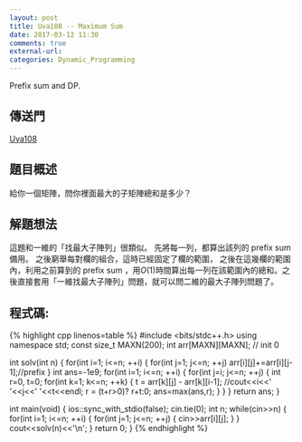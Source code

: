 ```yaml
---
layout: post
title: Uva108 -- Maximum Sum
date: 2017-03-12 11:30
comments: true
external-url:
categories: Dynamic_Programming
---
```


Prefix sum and DP.

## 傳送門
[Uva108](https://uva.onlinejudge.org/index.php?option=com_onlinejudge&Itemid=8&page=show_problem&problem=44)

## 題目概述
給你一個矩陣，問你裡面最大的子矩陣總和是多少？

## 解題想法
這題和一維的「找最大子陣列」很類似。
先將每一列，都算出該列的 prefix sum 備用。
之後窮舉每對欄的組合，這時已經固定了欄的範圍，
之後在這幾欄的範圍內，利用之前算到的 prefix sum ，用$O(1)$時間算出每一列在該範圍內的總和。之後直接套用「一維找最大子陣列」問題，就可以問二維的最大子陣列問題了。

## 程式碼:

{% highlight cpp linenos=table %}
#include <bits/stdc++.h>
using namespace std;
const size_t MAXN(200);
int arr[MAXN][MAXN]; // init 0

int solv(int n) {
    for(int i=1; i<=n; ++i) {
        for(int j=1; j<=n; ++j) arr[i][j]+=arr[i][j-1];//prefix
    }
    int ans=-1e9;
    for(int i=1; i<=n; ++i) {
        for(int j=i; j<=n; ++j) {
            int r=0, t=0;
            for(int k=1; k<=n; ++k) {
                t = arr[k][j] - arr[k][i-1];
                //cout<<i<<' '<<j<<' '<<t<<endl;
                r = (t+r>0)? r+t:0;
                ans=max(ans,r);
            }
        }
    }
    return ans;
}

int main(void) {
    ios::sync_with_stdio(false);
    cin.tie(0);
    int n;
    while(cin>>n) {
        for(int i=1; i<=n; ++i) {
            for(int j=1; j<=n; ++j) {
                cin>>arr[i][j];
            }
        }
        cout<<solv(n)<<'\n';
    }
    return 0;
}
{% endhighlight %}

